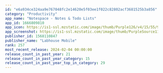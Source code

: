 ```yaml
---
id: "e6a934ce324aa9e767048fc2e14620e5f03ee1f022c82802acf3681525b3a856"
category: "Productivity"
app_name: "Notespace - Notes & Todo Lists"
app_id: 1666809810
app_icon: https://is1-ssl.mzstatic.com/image/thumb/Purple126/v4/15/55/99/155599c2-8812-355c-da35-1519fd887e5b/AppIcon-1x_U007ephone-0-85-220-0.jpeg/1024x1024bb.png
app_screenshot: https://is1-ssl.mzstatic.com/image/thumb/PurpleSource116/v4/07/48/f1/0748f1a5-1792-0187-c733-13f3ad13b74e/6753c829-1a11-4d71-b49b-52793996098d_1.png/1242x2688bb.png
publisher_id: 1568110847
publisher_name: "Labhouse Mobile"
rank: 257
most_recent_release: 2024-02-04 00:00:00
release_count_in_past_year: 21
release_count_in_past_year_category: 15
release_count_in_past_year_top_in_category: 29
---
```

